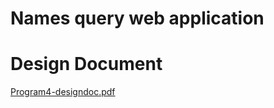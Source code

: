 # Names query web application
# Design Document 
[Program4-designdoc.pdf](https://github.com/hlongn2469/naming-queries/files/8856387/Program4-designdoc.pdf)
